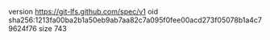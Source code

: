 version https://git-lfs.github.com/spec/v1
oid sha256:1213fa00ba2b1a50eb9ab7aa82c7a095f0fee00acd273f05078b1a4c79624f76
size 743
